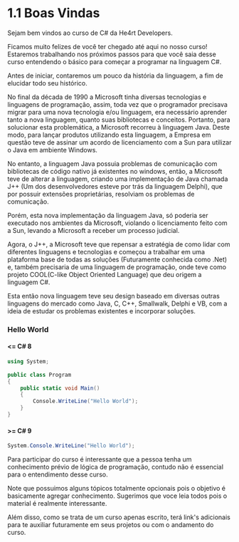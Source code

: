 # 1.1 Boas Vindas

Sejam bem vindos ao curso de C# da He4rt Developers.

Ficamos muito felizes de você ter chegado até aqui no nosso curso! Estaremos trabalhando nos próximos passos para que você saia desse curso entendendo o básico para começar a programar na linguagem C#.

Antes de iniciar, contaremos um pouco da história da linguagem, a fim de elucidar todo seu histórico.

No final da década de 1990 a Microsoft tinha diversas tecnologias e linguagens de programação, assim, toda vez que o programador precisava migrar para uma nova tecnologia e/ou linguagem, era necessário aprender tanto a nova linguagem, quanto suas bibliotecas e conceitos. Portanto, para solucionar esta problemática, a Microsoft recorreu à linguagem Java.
Deste modo, para lançar produtos utilizando esta linguagem, a Empresa em questão teve de assinar um acordo de licenciamento com a Sun para utilizar o Java em ambiente Windows.

No entanto, a linguagem Java possuia problemas de comunicação com bibliotecas de código nativo já existentes no windows, então, a Microsoft teve de alterar a linguagem, criando uma implementação de Java chamada J++ (Um dos desenvolvedores esteve por trás da linguagem Delphi), que por possuir extensões proprietárias, resolviam os problemas de comunicação.

Porém, esta nova implementação da linguagem Java, só poderia ser executado nos ambientes da Microsoft, violando o licenciamento feito com a Sun, levando a Microsoft a receber um processo judicial.

Agora, o J++, a Microsoft teve que repensar a estratégia de como lidar com diferentes linguagens e tecnologias e começou a trabalhar em uma plataforma base de todas as soluções (Futuramente conhecida como .Net) e, também precisaria de uma linguagem de programação, onde teve como projeto COOL(C-like Object Oriented Language) que deu origem a linguagem C#.

Esta então nova linguagem teve seu design baseado em diversas outras linguagens do mercado como Java, C, C++, Smallwalk, Delphi e VB, com a ideia de estudar os problemas existentes e incorporar soluções.

### Hello World 

#### <= C# 8
```csharp
using System;
					
public class Program
{
	public static void Main()
	{
		Console.WriteLine("Hello World");
	}
}
```

#### >= C# 9
```csharp
System.Console.WriteLine("Hello World");
```

Para participar do curso é interessante que a pessoa tenha um conhecimento prévio de lógica de programação, contudo não é essencial para o entendimento desse curso.

Note que possuimos alguns tópicos totalmente opcionais pois o objetivo é basicamente agregar conhecimento. Sugerimos que voce leia todos pois o material é realmente interessante.

Além disso, como se trata de um curso apenas escrito, terá link's adicionais para te auxiliar futuramente em seus projetos ou com o andamento do curso.
